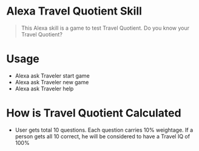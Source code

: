 # Alexa Travel Quotient Skill
>This Alexa skill is a game to test Travel Quotient. Do you know your Travel Quotient?


# Usage
* Alexa ask Traveler start game
* Alexa ask Traveler new game
* Alexa ask Traveler help

# How is Travel Quotient Calculated
* User gets total 10 questions. Each question carries 10% weightage. If a person gets all 10 correct, he will be considered to have a Travel IQ of 100%



